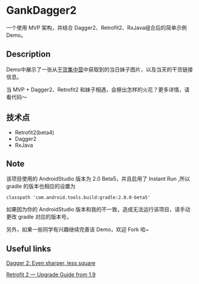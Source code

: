 # GankDagger2

一个使用 MVP 架构，并结合 Dagger2、Retrofit2、RxJava组合后的简单示例 Demo。

## Description

Demo中展示了一张从[干货集中营](http://gank.io/)中获取到的当日妹子图片，以及当天的干货链接信息。

当 MVP + Dagger2、Retrofit2 和妹子相遇，会擦出怎样的火花？更多详情，请看代码～

## 技术点

* Retrofit2(beta4) 
* Dagger2
* RxJava

## Note

该项目使用的 AndroidStudio 版本为 2.0 Beta5，并且启用了 Instant Run ,所以 gradle 的版本也相应的设置为

    classpath 'com.android.tools.build:gradle:2.0.0-beta5'

如果因为你的 AndroidStudio 版本和我的不一致，造成无法运行该项目，请手动更改 gradle 对应的版本号。

 
另外，如果一些同学有兴趣继续完善该 Demo，欢迎 Fork 哈~ 

## Useful links

[Dagger 2: Even sharper, less square](https://blog.gouline.net/2015/05/04/dagger-2-even-sharper-less-square/)

[Retrofit 2 — Upgrade Guide from 1.9](https://futurestud.io/blog/retrofit-2-upgrade-guide-from-1-9)
